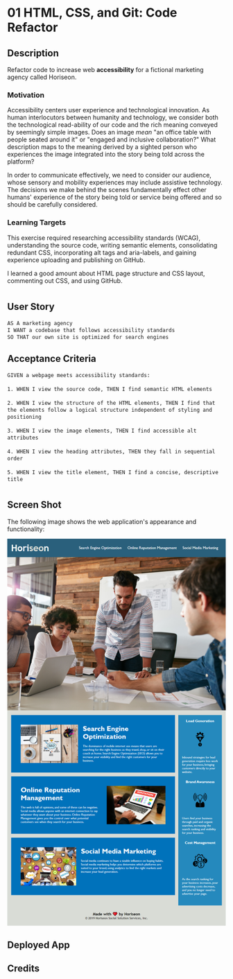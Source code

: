 # 01 HTML, CSS, and Git: Code Refactor

## Description

Refactor code to increase web **accessibility** for a fictional marketing agency called Horiseon. 

### Motivation

Accessibility centers user experience and technological innovation. As human interlocutors between humanity and technology, we consider both the technological read-ability of our code and the rich meaning conveyed by seemingly simple images. Does an image *mean* "an office table with people seated around it" or "engaged and inclusive collaboration?" What description maps to the meaning derived by a sighted person who experiences the image integrated into the story being told across the platform?

In order to communicate effectively, we need to consider our audience, whose sensory and mobility experiences may include assistive technology.  The decisions we make behind the scenes fundamentally effect other humans' experience of the story being told or service being offered and so should be carefully considered.    


### Learning Targets
This exercise required researching accessibility standards (WCAG), understanding the source code, writing semantic elements, consolidating redundant CSS, incorporating alt tags and aria-labels, and gaining experience uploading and publishing on GitHub.

I learned a good amount about HTML page structure and CSS layout, commenting out CSS, and using GitHub.

#
## User Story

```
AS A marketing agency
I WANT a codebase that follows accessibility standards
SO THAT our own site is optimized for search engines
```

## Acceptance Criteria

```
GIVEN a webpage meets accessibility standards:

1. WHEN I view the source code, THEN I find semantic HTML elements

2. WHEN I view the structure of the HTML elements, THEN I find that the elements follow a logical structure independent of styling and positioning

3. WHEN I view the image elements, THEN I find accessible alt attributes

4. WHEN I view the heading attributes, THEN they fall in sequential order

5. WHEN I view the title element, THEN I find a concise, descriptive title
```
#
## Screen Shot

The following image shows the web application's appearance and functionality:

![The Horiseon webpage including a navigation bar, header image, and cards with text and images at the bottom of the page.](assets\images\homework01_screenshot.png)

## Deployed App

## Credits
#
